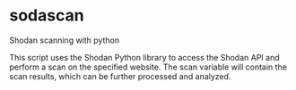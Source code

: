 # sodascan
Shodan scanning with python

This script uses the Shodan Python library to access the Shodan API and perform a scan on the specified website. The scan variable will contain the scan results, which can be further processed and analyzed.
